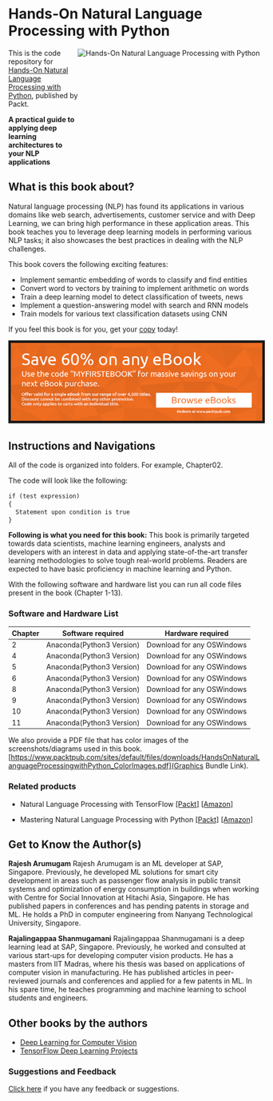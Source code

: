 # Hands-On Natural Language Processing with Python

<a href="https://www.packtpub.com/big-data-and-business-intelligence/hands-natural-language-processing-python?utm_source=github&utm_medium=repository&utm_campaign=9781789139495"><img src="https://www.packtpub.com/sites/default/files/9781789139495%20-%20Copy.png" alt="Hands-On Natural Language Processing with Python" height="256px" align="right"></a>

This is the code repository for [Hands-On Natural Language Processing with Python](https://www.packtpub.com/big-data-and-business-intelligence/hands-natural-language-processing-python?utm_source=github&utm_medium=repository&utm_campaign=9781789139495), published by Packt.

**A practical guide to applying deep learning architectures to your NLP applications**

## What is this book about?
Natural language processing (NLP) has found its applications in various domains like web search, advertisements, customer service and with Deep Learning, we can bring high performance in these application areas. This book teaches you to leverage deep learning models in performing various NLP tasks; it also showcases the best practices in dealing with the NLP challenges.

This book covers the following exciting features: 
* Implement semantic embedding of words to classify and find entities
* Convert word to vectors by training to implement arithmetic on words 
* Train a deep learning model to detect classification of tweets, news
* Implement a question-answering model with search and RNN models
* Train models for various text classification datasets using CNN

If you feel this book is for you, get your [copy](https://www.amazon.com/dp/178913949X) today!

<a href="https://www.packtpub.com/?utm_source=github&utm_medium=banner&utm_campaign=GitHubBanner"><img src="https://raw.githubusercontent.com/PacktPublishing/GitHub/master/GitHub.png" 
alt="https://www.packtpub.com/" border="5" /></a>


## Instructions and Navigations
All of the code is organized into folders. For example, Chapter02.

The code will look like the following:
```
if (test expression)
{
  Statement upon condition is true
}
```

**Following is what you need for this book:**
This book is primarily targeted towards data scientists, machine learning engineers, analysts and developers with an interest in data and applying state-of-the-art transfer learning methodologies to solve tough real-world problems. Readers are expected to have basic proficiency in machine learning and Python.

With the following software and hardware list you can run all code files present in the book (Chapter 1-13).

### Software and Hardware List

| Chapter  | Software required                   | Hardware required                  |
| -------- | ------------------------------------| -----------------------------------|
| 2        | Anaconda(Python3 Version)           | Download for any OSWindows  |
| 4        | Anaconda(Python3 Version)           | Download for any OSWindows  |
| 5        | Anaconda(Python3 Version)           | Download for any OSWindows  |
| 6        | Anaconda(Python3 Version)           | Download for any OSWindows  |
| 8        | Anaconda(Python3 Version)           | Download for any OSWindows  |
| 9        | Anaconda(Python3 Version)           | Download for any OSWindows  |
| 10       | Anaconda(Python3 Version)           | Download for any OSWindows  |
| 11       | Anaconda(Python3 Version)           | Download for any OSWindows  |



We also provide a PDF file that has color images of the screenshots/diagrams used in this book. [https://www.packtpub.com/sites/default/files/downloads/HandsOnNaturalLanguageProcessingwithPython_ColorImages.pdf](Graphics Bundle Link).

### Related products <Paste books from the Other books you may enjoy section>
* Natural Language Processing with TensorFlow [[Packt]](https://www.packtpub.com/application-development/natural-language-processing-tensorflow?utm_source=github&utm_medium=repository&utm_campaign=9781788478311) [[Amazon]](https://www.amazon.com/dp/1788478312)

* Mastering Natural Language Processing with Python [[Packt]](https://www.packtpub.com/big-data-and-business-intelligence/mastering-natural-language-processing-python?utm_source=github&utm_medium=repository&utm_campaign=9781783989041) [[Amazon]](https://www.amazon.com/dp/1783989041)

## Get to Know the Author(s)
**Rajesh Arumugam**
Rajesh Arumugam is an ML developer at SAP, Singapore. Previously, he developed ML solutions for smart city development in areas such as passenger flow analysis in public transit systems and optimization of energy consumption in buildings when working with Centre for Social Innovation at Hitachi Asia, Singapore. He has published papers in conferences and has pending patents in storage and ML. He holds a PhD in computer engineering from Nanyang Technological University, Singapore.

**Rajalingappaa Shanmugamani**
Rajalingappaa Shanmugamani is a deep learning lead at SAP, Singapore. Previously, he worked and consulted at various start-ups for developing computer vision products. He has a masters from IIT Madras, where his thesis was based on applications of computer vision in manufacturing. He has published articles in peer-reviewed journals and conferences and applied for a few patents in ML. In his spare time, he teaches programming and machine learning to school students and engineers.


## Other books by the authors
* [Deep Learning for Computer Vision](https://www.packtpub.com/big-data-and-business-intelligence/deep-learning-computer-vision?utm_source=github&utm_medium=repository&utm_campaign=9781788295628)
* [TensorFlow Deep Learning Projects](TensorFlow%20Deep%20Learning%20Projects?utm_source=github&utm_medium=repository&utm_campaign=9781788398060)

### Suggestions and Feedback
[Click here](https://docs.google.com/forms/d/e/1FAIpQLSdy7dATC6QmEL81FIUuymZ0Wy9vH1jHkvpY57OiMeKGqib_Ow/viewform) if you have any feedback or suggestions.
